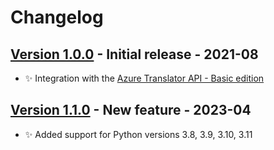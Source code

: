 # Changelog

## [Version 1.0.0](https://github.com/dataiku/dss-plugin-nlp-azure-translation/releases/tag/v1.0.0) - Initial release - 2021-08

- ✨ Integration with the [Azure Translator API - Basic edition](https://azure.microsoft.com/en-us/services/cognitive-services/translator/)

## [Version 1.1.0](https://github.com/dataiku/dss-plugin-nlp-azure-translation/releases/tag/v1.1.0) - New feature - 2023-04
- ✨ Added support for Python versions 3.8, 3.9, 3.10, 3.11